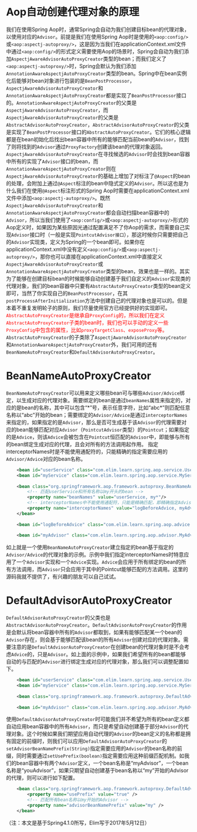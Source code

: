 # Aop自动创建代理对象的原理
我们在使用Spring Aop时，通常Spring会自动为我们创建目标bean的代理对象，以使用对应的`Advisor`。前提是我们在使用Spring Aop时是使用的`<aop:config/>`或`<aop:aspectj-autoproxy/>`，这是因为当我们在applicationContext.xml文件中通过`<aop:config/>`的形式定义需要使用Aop的场景时，Spring会自动为我们添加`AspectjAwareAdvisorAutoProxyCreator`类型的bean；而我们定义了`<aop:aspectj-autoproxy/>`时，Spring会默认为我们添加`AnnotationAwareAspectjAutoProxyCreator`类型的bean。Spring中在bean实例化后能够对bean对象进行包装的是`BeanPostProcessor`，`AspectjAwareAdvisorAutoProxyCreator`和`AnnotationAwareAspectjAutoProxyCreator`都是实现了`BeanPostProcessor`接口的。`AnnotationAwareAspectjAutoProxyCreator`的父类是`AspectjAwareAdvisorAutoProxyCreator`，而`AspectjAwareAdvisorAutoProxyCreator`的父类是`AbstractAdvisorAutoProxyCreator`，`AbstractAdvisorAutoProxyCreator`的父类是实现了`BeanPostProcessor`接口的`AbstractAutoProxyCreator`。它们的核心逻辑都是在bean初始化后找出bean容器中所有的能够匹配当前bean的`Advisor`，找到了则将找到的`Advisor`通过`ProxyFactory`创建该bean的代理对象返回。`AspectjAwareAdvisorAutoProxyCreator`在寻找候选的`Advisor`时会找到bean容器中所有的实现了`Advisor`接口的bean，而`AnnotationAwareAspectjAutoProxyCreator`则在`AspectjAwareAdvisorAutoProxyCreator`的基础上增加了对标注了`@Aspect`的bean的处理，会附加上通过`@Aspect`标注的bean中隐式定义的`Advisor`。所以这也是为什么我们在使用`@Aspect`标注形式的Spring Aop时需要在applicationContext.xml文件中添加`<aop:aspectj-autoproxy/>`。既然`AspectjAwareAdvisorAutoProxyCreator`和`AnnotationAwareAspectjAutoProxyCreator`都会自动扫描bean容器中的`Advisor`，所以当我们使用了`<aop:config/>`或`<aop:aspectj-autoproxy/>`形式的Aop定义时，如果因为某些原因光通过配置满足不了你Aop的需求，而需要自己实现`Advisor`接口时（一般是实现`PointcutAdvisor接口`），那这时候你只需要把自己的`Advisor`实现类，定义为Spring的一个bean即可。如果你在applicationContext.xml中没有定义`<aop:config/>`或`<aop:aspectj-autoproxy/>`，那你也可以直接在applicationContext.xml中直接定义`AspectjAwareAdvisorAutoProxyCreator`或`AnnotationAwareAspectjAutoProxyCreator`类型的bean，效果也是一样的。其实为了能够在创建目标bean的时候能够自动创建基于我们自定义的`Advisor`实现类的代理对象，我们的bean容器中只要有`AbstractAutoProxyCreator`类型的bean定义即可，当然了你实现自己的`BeanPostProcessor`，在其`postProcessAfterInitialization`方法中创建自己的代理对象也是可以的。但是本着不重复发明轮子的原则，我们尽量使用官方已经提供好的实现即可。<font color="red">`AbstractAutoProxyCreator`是继承自`ProxyConfig`的，所以我们在定义`AbstractAutoProxyCreator`子类的bean时，我们也可以手动的定义一些`ProxyConfig`中包含的属性，比如`proxyTargetClass`、`exposeProxy`等。</font>`AbstractAutoProxyCreator`的子类除了`AspectjAwareAdvisorAutoProxyCreator`和`AnnotationAwareAspectjAutoProxyCreator`外，我们可用的还有`BeanNameAutoProxyCreator`和`DefaultAdvisorAutoProxyCreator`。  

# BeanNameAutoProxyCreator
`BeanNameAutoProxyCreator`可以用来定义哪些bean可与哪些`Advisor/Advice`绑定，以生成对应的代理对象。需要绑定的bean是通过`beanNames`属性来指定的，对应的是bean的名称，其中可以包含“\*”号，表示任意字符，比如“abc\*”则匹配任意名称以“abc”开始的bean；需要绑定的`Advisor/Advice`是通过`interceptorNames`来指定的，如果指定的是`Advisor`，那么是否可生成基于该`Advisor`的代理需要对应的bean能够匹配对应`Advisor`（`PointcutAdvisor`类型）的`Pointcut`；如果指定的是`Advice`，则该`Advice`会被包含在`Pointcut`恒匹配的`Advisor`中，即能够与所有的bean绑定生成对应的代理，且会对所有的方法调用起作用。  指定interceptorNames时是不能使用通配符的，只能精确的指定需要应用的`Advisor/Advice`对应的bean名称。
```xml
	<bean id="userService" class="com.elim.learn.spring.aop.service.UserServiceImpl"/>
	<bean id="myService" class="com.elim.learn.spring.aop.service.MyService"/>
	
	<bean class="org.springframework.aop.framework.autoproxy.BeanNameAutoProxyCreator">
		<!-- 匹配userService和所有名称以my开头的bean -->
		<property name="beanNames" value="userService, my*"/>
		<!-- interceptorNames中不能使用通配符，只能是精确匹配，即精确指定Advisor/Advice的bean名称 -->
		<property name="interceptorNames" value="logBeforeAdvice, myAdvisor "/>
	</bean>
	
	<bean id="logBeforeAdvice" class="com.elim.learn.spring.aop.advice.LogBeforeAdvice" />
	 
	<bean id="myAdvisor" class="com.elim.learn.spring.aop.advisor.MyAdvisor"/>
```
如上就是一个使用`BeanNameAutoProxyCreator`建立指定的bean基于指定的`Advisor/Advice`的代理对象的示例。示例中我们指定interceptorNames时特意应用了一个`Advisor`实现和一个`Advice`实现。`Advice`会应用于所有绑定的bean的所有方法调用，而`Advisor`只会应用于其中的Pointcut能够匹配的方法调用。这里的源码我就不提供了，有兴趣的朋友可以自己试试。  

# DefaultAdvisorAutoProxyCreator
`DefaultAdvisorAutoProxyCreator`的父类也是`AbstractAdvisorAutoProxyCreator`。`DefaultAdvisorAutoProxyCreator`的作用是会默认将bean容器中所有的`Advisor`都取到，如果有能够匹配某一个bean的`Advisor`存在，则会基于能够匹配该bean的所有`Advisor`创建对应的代理对象。需要注意的是`DefaultAdvisorAutoProxyCreator`在创建bean的代理对象时是不会考虑`Advice`的，只是`Advisor`。如上面的示例中，如果我们希望所有的bean都能够自动的与匹配的`Advisor`进行绑定生成对应的代理对象，那么我们可以调整配置如下。
```xml
	<bean id="userService" class="com.elim.learn.spring.aop.service.UserServiceImpl"/>
	<bean id="myService" class="com.elim.learn.spring.aop.service.MyService"/>
	
	<bean class="org.springframework.aop.framework.autoproxy.DefaultAdvisorAutoProxyCreator"/>
	
	<bean id="myAdvisor" class="com.elim.learn.spring.aop.advisor.MyAdvisor"/>
```
使用`DefaultAdvisorAutoProxyCreator`时可能我们并不希望为所有的bean定义都自动应用bean容器中的所有`Advisor`，而只是希望自动创建基于部分`Advisor`的代理对象。这个时候如果我们期望应用自动代理的`Advisor`的bean定义的名称都是拥有固定的前缀时，则我们可以应用`DefaultAdvisorAutoProxyCreator`的`setAdvisorBeanNamePrefix(String)`指定需要应用的`Advisor`的bean名称的前缀，同时需要通过`setUsePrefix(boolean)`指定需要应用这种前缀匹配机制。如我们的bean容器中有两个`Advisor`定义，一个bean名称是“myAdvisor”，一个bean名称是“youAdvisor”，如果只期望自动创建基于bean名称以“my”开始的Advisor的代理，则可以进行如下配置。
```xml
	<bean class="org.springframework.aop.framework.autoproxy.DefaultAdvisorAutoProxyCreator">
		<property name="usePrefix" value="true" />
		<!-- 匹配所有bean名称以my开始的Advisor -->
		<property name="advisorBeanNamePrefix" value="my" />
	</bean>
```

（注：本文是基于Spring4.1.0所写，Elim写于2017年5月12日）